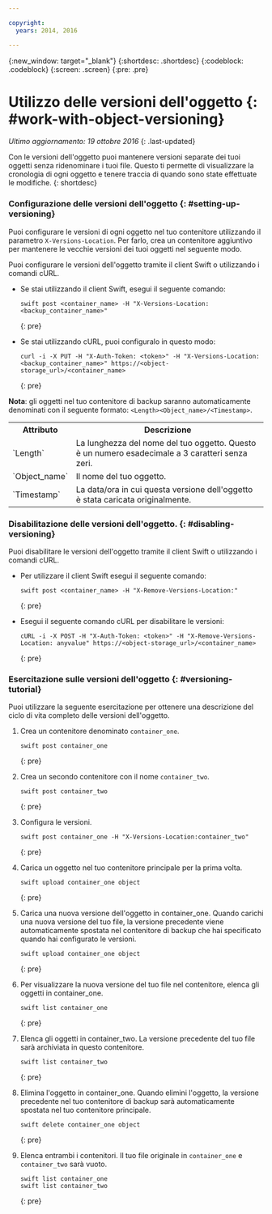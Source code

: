 ```yaml
---

copyright:
  years: 2014, 2016

---
```

{:new_window: target="_blank"}
{:shortdesc: .shortdesc}
{:codeblock: .codeblock}
{:screen: .screen}
{:pre: .pre}

# Utilizzo delle versioni dell'oggetto {: #work-with-object-versioning}

*Ultimo aggiornamento: 19 ottobre 2016*
{: .last-updated}

Con le versioni dell'oggetto puoi mantenere versioni separate dei tuoi oggetti senza ridenominare i tuoi file. Questo ti permette di visualizzare la cronologia di ogni oggetto e tenere traccia di quando sono state effettuate le modifiche.
{: shortdesc}


### Configurazione delle versioni dell'oggetto {: #setting-up-versioning}

Puoi configurare le versioni di ogni oggetto nel tuo contenitore utilizzando il parametro `X-Versions-Location`. Per farlo, crea un contenitore aggiuntivo per mantenere le vecchie versioni dei tuoi oggetti nel seguente modo.

Puoi configurare le versioni dell'oggetto tramite il client Swift o utilizzando i comandi cURL.
* Se stai utilizzando il client Swift, esegui il seguente comando:

    ```
    swift post <container_name> -H "X-Versions-Location:<backup_container_name>"
    ```
    {: pre}
    
* Se stai utilizzando cURL, puoi configuralo in questo modo:

    ```
    curl -i -X PUT -H "X-Auth-Token: <token>" -H "X-Versions-Location:<backup_container_name>" https://<object-storage_url>/<container_name>
    ```
    {: pre}
    
**Nota**: gli oggetti nel tuo contenitore di backup saranno automaticamente denominati con il  seguente formato: `<Length><Object_name>/<Timestamp>`.
<table>
  <tr>
    <th> Attributo</th>
    <th> Descrizione</th>
  </tr>
  <tr>
    <td> `Length` </td>
    <td> La lunghezza del nome del tuo oggetto. Questo è un numero esadecimale a 3 caratteri senza zeri. </td>
  </tr>
  <tr>
    <td> `Object_name` </td>
    <td> Il nome del tuo oggetto. </td>
  </tr>
  <tr>
    <td> `Timestamp` </td>
    <td> La data/ora in cui questa versione dell'oggetto è stata caricata originalmente. </td>
  </tr>
</table>

### Disabilitazione delle versioni dell'oggetto. {: #disabling-versioning}

Puoi disabilitare le versioni dell'oggetto tramite il client Swift o utilizzando i comandi cURL. 

* Per utilizzare il client Swift esegui il seguente comando:

    ```
    swift post <container_name> -H "X-Remove-Versions-Location:"
    ```
    {: pre}
    
* Esegui il seguente comando cURL per disabilitare le versioni:

    ```
    cURL -i -X POST -H "X-Auth-Token: <token>" -H "X-Remove-Versions-Location: anyvalue" https://<object-storage_url>/<container_name>
    ```
    {: pre}


### Esercitazione sulle versioni dell'oggetto {: #versioning-tutorial}
<!--- SHAWNA: This needs more background information. What are they doing? Why are they doing it? What is the outcome? --->

Puoi utilizzare la seguente esercitazione per ottenere una descrizione del ciclo di vita completo delle versioni dell'oggetto.

1. Crea un contenitore denominato `container_one`.

    ```
    swift post container_one
    ```
    {: pre}
    
3. Crea un secondo contenitore con il nome `container_two`.

    ```
    swift post container_two
    ```
    {: pre}
    
2. Configura le versioni.

    ```
    swift post container_one -H "X-Versions-Location:container_two"
    ```
    {: pre}
    
4. Carica un oggetto nel tuo contenitore principale per la prima volta.

    ```
    swift upload container_one object
    ```
    {: pre}
    
7. Carica una nuova versione dell'oggetto in container_one. Quando carichi una nuova versione del tuo file, la versione precedente viene automaticamente spostata nel contenitore di backup che hai specificato quando hai configurato le versioni.

    ```
    swift upload container_one object
    ```
    {: pre}
    
8. Per visualizzare la nuova versione del tuo file nel contenitore, elenca gli oggetti in container_one.

    ```
    swift list container_one
    ```
    {: pre}
    
9. Elenca gli oggetti in container_two. La versione precedente del tuo file sarà archiviata in questo contenitore.

    ```
    swift list container_two
    ```
    {: pre}
    
10. Elimina l'oggetto in container_one. Quando elimini l'oggetto, la versione precedente nel tuo contenitore di backup sarà automaticamente spostata nel tuo contenitore principale.

    ```
    swift delete container_one object
    ```
    {: pre}
    
11. Elenca entrambi i contenitori. Il tuo file originale in `container_one` e `container_two` sarà vuoto.

    ```
    swift list container_one
    swift list container_two
    ```
    {: pre}
